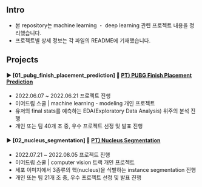 ####
## Intro
- 본 repository는 machine learning ・ deep learning 관련 프로젝트 내용을 정리했습니다.
- 프로젝트별 상세 정보는 각 파일의 README에 기재했습니다.
####
## Projects
#### ► [01_pubg_finish_placement_prediction] 🔗 [PT) PUBG Finish Placement Prediction](https://drive.google.com/file/d/1yz26V0NXY0HELWS6SWk5FwKcWXonJ9Jc/view?usp=share_link)
- 2022.06.07 ~ 2022.06.21 프로젝트 진행
- 이어드림 스쿨 | machine learning - modeling 개인 프로젝트 
- 유저의 final stats를 예측하는 EDA(Exploratory Data Analysis) 위주의 분석 진행
- 개인 또는 팀 40개 조 중, 우수 프로젝트 선정 및 발표 진행
####
#### ► [02_nucleus_segmentation] 🔗 [PT) Nucleus Segmentation](https://drive.google.com/file/d/1RJNDRCeWPNlgSgkD7kC_1u-9MozjumU2/view?usp=share_link)
- 2022.07.21 ~ 2022.08.05 프로젝트 진행
- 이어드림 스쿨 | computer vision 트랙 개인 프로젝트
- 세포 이미지에서 3종류의 핵(nucleus)을 식별하는 instance segmentation 진행
- 개인 또는 팀 21개 조 중, 우수 프로젝트 선정 및 발표 진행
####
